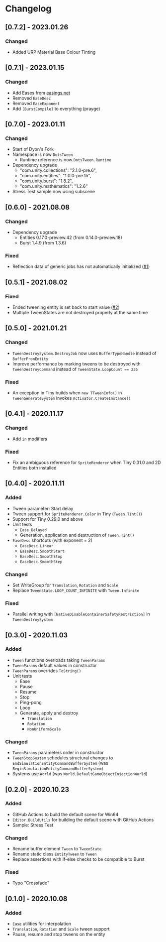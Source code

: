 # Changelog

## [0.7.2] - 2023.01.26

### Changed

- Added URP Material Base Colour Tinting

## [0.7.1] - 2023.01.15

### Changed

- Add Eases from [easings.net](https://easings.net/)
- Removed `EaseDesc`
- Removed `EaseExponent`
- Add `[BurstCompile]` to everything (prayge)

## [0.7.0] - 2023.01.11

### Changed

- Start of Dyon's Fork
- Namespace is now `DotsTween`
  - Runtime reference is now `DotsTween.Runtime`
- Dependency upgrade
  - "com.unity.collections": "2.1.0-pre.6",
  - "com.unity.entities": "1.0.0-pre.15",
  - "com.unity.burst": "1.8.2",
  - "com.unity.mathematics": "1.2.6"
- Stress Test sample now using subscene

## [0.6.0] - 2021.08.08

### Changed

- Dependency upgrade
  - Entities 0.17.0-preview.42 (from 0.14.0-preview.18)
  - Burst 1.4.9 (from 1.3.6)

### Fixed

- Reflection data of generic jobs has not automatically initialized ([#1](https://github.com/NagaChiang/entity-tween/issues/1))

## [0.5.1] - 2021.08.02

### Fixed

- Ended tweening entity is set back to start value ([#2](https://github.com/NagaChiang/entity-tween/issues/2))
- Multiple TweenStates are not destroyed properly at the same time

## [0.5.0] - 2021.01.21

### Changed

- `TweenDestroySystem.DestroyJob` now uses `BufferTypeHandle` instead of `BufferFromEntity`
- Improve performance by marking tweens to be destroyed with `TweenDestroyCommand` instead of `TweenState.LoopCount == 255`

### Fixed

- An exception in Tiny builds when `new TTweenInfo()` in `TweenGenerateSystem` invokes `Activator.CreateInstance()`

## [0.4.1] - 2020.11.17

### Changed

- Add `in` modifiers

### Fixed

- Fix an ambiguous reference for `SpriteRenderer` when Tiny 0.31.0 and 2D Entities both installed

## [0.4.0] - 2020.11.11

### Added

- Tween parameter: Start delay
- Tween support for `SpriteRenderer.Color` in Tiny (`Tween.Tint()`)
- Support for Tiny 0.29.0 and above
- Unit tests
    - `Ease_Delayed`
    - Generation, application and destruction of `Tween.Tint()`
- `EaseDesc` shortcuts (with exponent = 2)
    - `EaseDesc.Linear`
    - `EaseDesc.SmoothStart`
    - `EaseDesc.SmoothStop`
    - `EaseDesc.SmoothStep`

### Changed

- Set WriteGroup for `Translation`, `Rotation` and `Scale`
- Replace `TweenState.LOOP_COUNT_INFINITE` with `Tween.Infinite`

### Fixed

- Parallel writing with `[NativeDisableContainerSafetyRestriction]` in `TweenDestroySystem`

## [0.3.0] - 2020.11.03

### Added

- `Tween` functions overloads taking `TweenParams`
- `TweenParams` default values in constructor
- `TweenParams` overrides `ToString()`
- Unit tests
    - Ease
    - Pause
    - Resume
    - Stop
    - Ping-pong
    - Loop
    - Generate, apply and destroy
        - `Translation`
        - `Rotation`
        - `NonUniformScale`

### Changed

- `TweenParams` parameters order in constructor
- `TweenStopSystem` schedules structural changes to `EndSimulationEntityCommandBufferSystem` (was `BeginSimulationEntityCommandBufferSystem`)
- Systems use `World` (was `World.DefaultGameObjectInjectionWorld`)

## [0.2.0] - 2020.10.23

### Added

- GitHub Actions to build the default scene for Win64
- `Editor.BuildUtils` for building the default scene with GitHub Actions
- Sample: Stress Test

### Changed

- Rename buffer element `Tween` to `TweenState`
- Rename static class `EntityTween` to `Tween`
- Replace assertions with if-else checks to be compatible to Burst

### Fixed

- Typo "Crossfade"

## [0.1.0] - 2020.10.08

### Added

- `Ease` utilities for interpolation
- `Translation`, `Rotation` and `Scale` tween support
- Pause, resume and stop tweens on the entity
